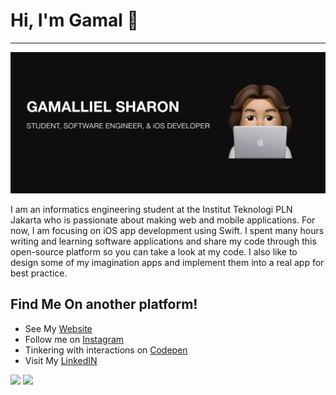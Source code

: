 # Hi, I'm Gamal 👋
<hr>
<img src="https://github.com/Gamalliel19/Gamalliel19/blob/master/banner.png">

<p>
I am an informatics engineering student at the Institut Teknologi PLN Jakarta who is passionate about making web and mobile applications. For now, I am focusing on iOS app development using Swift. I spent many hours writing and learning software applications and share my code through this open-source platform so you can take a look at my code. I also like to design some of my imagination apps and implement them into a real app for best practice.
</p>

## Find Me On another platform!
- See My <a href="https://gamalliel19.github.io/Gamalliel-Portfolio/"> Website </a>
- Follow me on <a href="https://www.instagram.com/gmllshrn/" > Instagram </a>
- Tinkering with interactions on <a href="https://codepen.io/gamalliel19"> Codepen</a> 
- Visit My <a href="https://www.linkedin.com/feed/"> LinkedIN </a>

<p>
    <img src="https://github-readme-stats.vercel.app/api?username=Gamalliel19&hide=contribs,prs&show_icons=true&hide_border=true&title_color=000" />
    <img src="https://github-readme-stats.vercel.app/api/top-langs/?username=Gamalliel19&layout=compact" height=180 />
</p>

<!--
**Gamalliel19/Gamalliel19** is a ✨ _special_ ✨ repository because its `README.md` (this file) appears on your GitHub profile.

Here are some ideas to get you started:

- 🔭 I’m currently working on ...
- 🌱 I’m currently learning ...
- 👯 I’m looking to collaborate on ...
- 🤔 I’m looking for help with ...
- 💬 Ask me about ...
- 📫 How to reach me: ...
- 😄 Pronouns: ...
- ⚡ Fun fact: ...
-->
